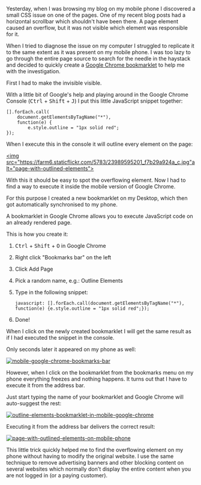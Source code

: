 ﻿<!--
    Published: 2015-12-31 01:15
    Author: Dustin Moris Gorski
    Title: Diagnosing CSS issues on mobile devices with Google Chrome bookmarklets
    Tags: css google-chrome
-->
Yesterday, when I was browsing my blog on my mobile phone I discovered a small CSS issue on one of the pages. One of my recent blog posts had a horizontal scrollbar which shouldn't have been there. A page element caused an overflow, but it was not visible which element was responsible for it.

When I tried to diagnose the issue on my computer I struggled to replicate it to the same extent as it was present on my mobile phone. I was too lazy to go through the entire page source to search for the needle in the haystack and decided to quickly create a [Google Chrome bookmarklet](https://support.google.com/chrome/answer/95745?hl=en) to help me with the investigation.

First I had to make the invisible visible.

With a little bit of Google's help and playing around in the Google Chrome Console (<kbd>Ctrl</kbd> + <kbd>Shift</kbd> + <kbd>J</kbd>) I put this little JavaScript snippet together:

<pre><code>[].forEach.call(
    document.getElementsByTagName("*"),
    function(e) { 
        e.style.outline = "1px solid red";
});</code></pre>

When I execute this in the console it will outline every element on the page:

<a href="https://www.flickr.com/photos/130657798@N05/23989595201/in/dateposted-public/" title="page-with-outlined-elements"><img src="https://farm6.staticflickr.com/5783/23989595201_f7b29a924a_c.jpg"alt="page-with-outlined-elements"></a>

With this it should be easy to spot the overflowing element. Now I had to find a way to execute it inside the mobile version of Google Chrome.

For this purpose I created a new bookmarklet on my Desktop, which then got automatically synchronised to my phone.

A bookmarklet in Google Chrome allows you to execute JavaScript code on an already rendered page.

This is how you create it:

1.  <kbd>Ctrl</kbd> + <kbd>Shift</kbd> + <kbd>O</kbd> in Google Chrome
2.  Right click &quot;Bookmarks bar&quot; on the left
3.  Click Add Page
4.  Pick a random name, e.g.: Outline Elements
5.  Type in the following snippet:

    `javascript: [].forEach.call(document.getElementsByTagName("*"), function(e) {e.style.outline = "1px solid red";});
  `
6.  Done!

When I click on the newly created bookmarklet I will get the same result as if I had executed the snippet in the console.

Only seconds later it appeared on my phone as well:

<a href="https://www.flickr.com/photos/130657798@N05/23447431843/in/dateposted-public/" title="mobile-google-chrome-bookmarks-bar"><img class="half-width" src="https://farm2.staticflickr.com/1480/23447431843_deb816c10b_o.png" alt="mobile-google-chrome-bookmarks-bar"></a>

However, when I click on the bookmarklet from the bookmarks menu on my phone everything freezes and nothing happens. It turns out that I have to execute it from the address bar.

Just start typing the name of your bookmarklet and Google Chrome will auto-suggest the rest:

<a href="https://www.flickr.com/photos/130657798@N05/23991652851/in/dateposted-public/" title="outline-elements-bookmarklet-in-mobile-google-chrome"><img class="half-width" src="https://farm6.staticflickr.com/5781/23991652851_1d9acee307_o.png" alt="outline-elements-bookmarklet-in-mobile-google-chrome"></a>

Executing it from the address bar delivers the correct result:

<a href="https://www.flickr.com/photos/130657798@N05/24074392275/in/dateposted-public/" title="page-with-outlined-elements-on-mobile-phone"><img class="half-width" src="https://farm2.staticflickr.com/1685/24074392275_2446d6a4fd_o.png" alt="page-with-outlined-elements-on-mobile-phone"></a>

This little trick quickly helped me to find the overflowing element on my phone without having to modify the original website. I use the same technique to remove advertising banners and other blocking content on several websites which normally don't display the entire content when you are not logged in (or a paying customer).